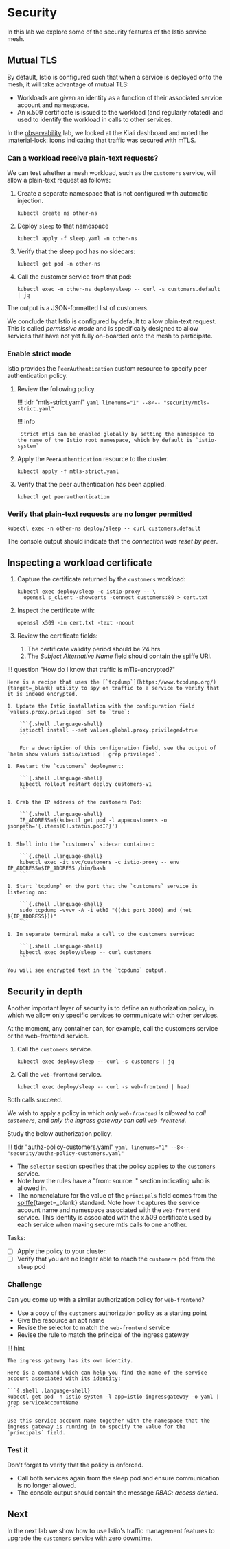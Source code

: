 # Security

In this lab we explore some of the security features of the Istio service mesh.

## Mutual TLS

By default, Istio is configured such that when a service is deployed onto the mesh, it will take advantage of mutual TLS:

- Workloads are given an identity as a function of their associated service account and namespace.
- An x.509 certificate is issued to the workload (and regularly rotated) and used to identify the workload in calls to other services.

In the [observability](dashboards.md#kiali) lab, we looked at the Kiali dashboard and noted the :material-lock: icons indicating that traffic was secured with mTLS.

### Can a workload receive plain-text requests?

We can test whether a mesh workload, such as the `customers` service, will allow a plain-text request as follows:

1. Create a separate namespace that is not configured with automatic injection.

    ```{.shell .language-shell}
    kubectl create ns other-ns
    ```

1. Deploy `sleep` to that namespace

    ```{.shell .language-shell}
    kubectl apply -f sleep.yaml -n other-ns
    ```

1. Verify that the sleep pod has no sidecars:

    ```{.shell .language-shell}
    kubectl get pod -n other-ns
    ```

1. Call the customer service from that pod:

    ```{.shell .language-shell}
    kubectl exec -n other-ns deploy/sleep -- curl -s customers.default | jq
    ```

The output is a JSON-formatted list of customers.

We conclude that Istio is configured by default to allow plain-text request.
This is called _permissive mode_ and is specifically designed to allow services that have not yet fully on-boarded onto the mesh to participate.

### Enable strict mode

Istio provides the `PeerAuthentication` custom resource to specify peer authentication policy.

1. Review the following policy.

    !!! tldr "mtls-strict.yaml"
        ```yaml linenums="1"
        --8<-- "security/mtls-strict.yaml"
        ```

    !!! info

        Strict mtls can be enabled globally by setting the namespace to the name of the Istio root namespace, which by default is `istio-system`

1. Apply the `PeerAuthentication` resource to the cluster.

    ```{.shell .language-shell}
    kubectl apply -f mtls-strict.yaml
    ```

1. Verify that the peer authentication has been applied.

    ```{.shell .language-shell}
    kubectl get peerauthentication
    ```

### Verify that plain-text requests are no longer permitted

```{.shell .language-shell}
kubectl exec -n other-ns deploy/sleep -- curl customers.default
```

The console output should indicate that the _connection was reset by peer_.

## Inspecting a workload certificate

1. Capture the certificate returned by the `customers` workload:

    ```{.shell .language-shell}
    kubectl exec deploy/sleep -c istio-proxy -- \
      openssl s_client -showcerts -connect customers:80 > cert.txt
    ```

1. Inspect the certificate with:

    ```{.shell .language-shell}
    openssl x509 -in cert.txt -text -noout
    ```

1. Review the certificate fields:

    1. The certificate validity period should be 24 hrs.
    1. The _Subject Alternative Name_ field should contain the spiffe URI.



!!! question "How do I know that traffic is mTls-encrypted?"

    Here is a recipe that uses the [`tcpdump`](https://www.tcpdump.org/){target=_blank} utility to spy on traffic to a service to verify that it is indeed encrypted.

    1. Update the Istio installation with the configuration field `values.proxy.privileged` set to `true`:

        ```{.shell .language-shell}
        istioctl install --set values.global.proxy.privileged=true
        ```

        For a description of this configuration field, see the output of `helm show values istio/istiod | grep privileged`.

    1. Restart the `customers` deployment:

        ```{.shell .language-shell}
        kubectl rollout restart deploy customers-v1
        ```

    1. Grab the IP address of the customers Pod:

        ```{.shell .language-shell}
        IP_ADDRESS=$(kubectl get pod -l app=customers -o jsonpath='{.items[0].status.podIP}')
        ```

    1. Shell into the `customers` sidecar container:

        ```{.shell .language-shell}
        kubectl exec -it svc/customers -c istio-proxy -- env IP_ADDRESS=$IP_ADDRESS /bin/bash
        ```

    1. Start `tcpdump` on the port that the `customers` service is listening on:

        ```{.shell .language-shell}
        sudo tcpdump -vvvv -A -i eth0 "((dst port 3000) and (net ${IP_ADDRESS}))"
        ```

    1. In separate terminal make a call to the customers service:

        ```{.shell .language-shell}
        kubectl exec deploy/sleep -- curl customers
        ```

    You will see encrypted text in the `tcpdump` output.

## Security in depth

Another important layer of security is to define an authorization policy, in which we allow only specific services to communicate with other services.

At the moment, any container can, for example, call the customers service or the web-frontend service.

1. Call the `customers` service.

    ```{.shell .language-shell}
    kubectl exec deploy/sleep -- curl -s customers | jq
    ```

1. Call the `web-frontend` service.

    ```{.shell .language-shell}
    kubectl exec deploy/sleep -- curl -s web-frontend | head
    ```

Both calls succeed.

We wish to apply a policy in which _only `web-frontend` is allowed to call `customers`_, and _only the ingress gateway can call `web-frontend`_.

Study the below authorization policy.

!!! tldr "authz-policy-customers.yaml"
    ```yaml linenums="1"
    --8<-- "security/authz-policy-customers.yaml"
    ```

- The `selector` section specifies that the policy applies to the `customers` service.
- Note how the rules have a "from: source: " section indicating who is allowed in.
- The nomenclature for the value of the `principals` field comes from the [spiffe](https://spiffe.io/docs/latest/spiffe-about/overview/){target=_blank} standard.  Note how it captures the service account name and namespace associated with the `web-frontend` service.  This identity is associated with the x.509 certificate used by each service when making secure mtls calls to one another.

Tasks:

- [ ] Apply the policy to your cluster.
- [ ] Verify that you are no longer able to reach the `customers` pod from the `sleep` pod

### Challenge

Can you come up with a similar authorization policy for `web-frontend`?

- Use a copy of the `customers` authorization policy as a starting point
- Give the resource an apt name
- Revise the selector to match the `web-frontend` service
- Revise the rule to match the principal of the ingress gateway

!!! hint

    The ingress gateway has its own identity.

    Here is a command which can help you find the name of the service account associated with its identity:

    ```{.shell .language-shell}
    kubectl get pod -n istio-system -l app=istio-ingressgateway -o yaml | grep serviceAccountName
    ```

    Use this service account name together with the namespace that the ingress gateway is running in to specify the value for the `principals` field.


### Test it

Don't forget to verify that the policy is enforced.

- Call both services again from the sleep pod and ensure communication is no longer allowed.
- The console output should contain the message _RBAC: access denied_.

## Next

In the next lab we show how to use Istio's traffic management features to upgrade the `customers` service with zero downtime.
